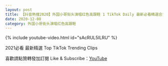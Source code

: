```yaml
---
layout: post
title: 【抖音熱搜2020】外国小哥街头演唱红色高跟鞋 1 TikTok Daily 最新必看精選合集2020 12 08
date: 2020-12-08
category: 外国小哥街头演唱红色高跟鞋
---
```


{% include youtube-video.html id="sAcRUL5ILRU" %}

2021必看 最新精選 Top TikTok Trending Clips

喜歡請點贊轉發加訂閱 Like & Subscribe：[YouTube](https://www.youtube.com/channel/UCAoR7VcanIPd04uEq_GIylA/videos)

